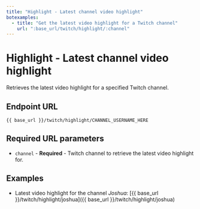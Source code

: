 ```yaml
---
title: "Highlight - Latest channel video highlight"
botexamples:
  - title: "Get the latest video highlight for a Twitch channel"
    url: ":base_url/twitch/highlight/:channel"
---
```


# Highlight - Latest channel video highlight

Retrieves the latest video highlight for a specified Twitch channel.

## Endpoint URL

`{{ base_url }}/twitch/highlight/CHANNEL_USERNAME_HERE`

## Required URL parameters

- `channel` - **Required** - Twitch channel to retrieve the latest video highlight for.

## Examples

- Latest video highlight for the channel _Joshua_: [{{ base_url }}/twitch/highlight/joshua]({{ base_url }}/twitch/highlight/joshua)